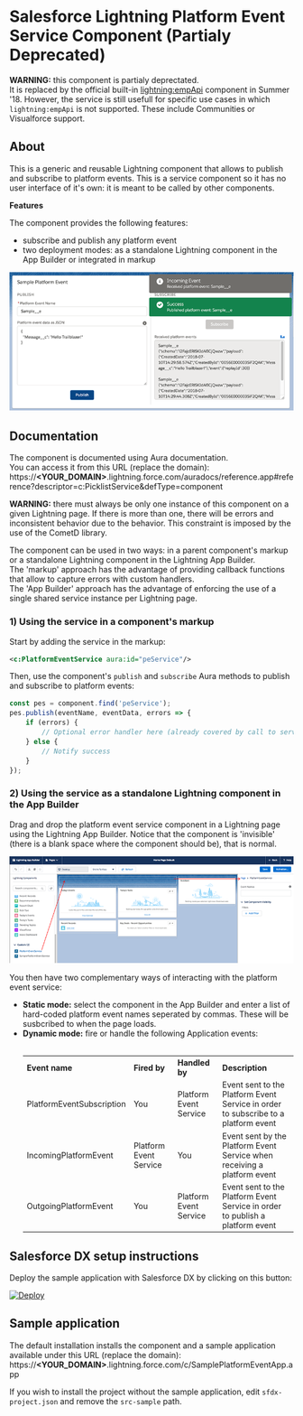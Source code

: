 # Salesforce Lightning Platform Event Service Component (Partialy Deprecated)

**WARNING:** this component is partialy deprectated.<br/>
It is replaced by the official built-in [lightning:empApi](https://developer.salesforce.com/docs/component-library/bundle/lightning:empApi/documentation) component in Summer '18.
However, the service is still usefull for specific use cases in which `lightning:empApi` is not supported. These include Communities or Visualforce support.

## About

This is a generic and reusable Lightning component that allows to publish and subscribe to platform events.
This is a service component so it has no user interface of it's own: it is meant to be called by other components.

<b>Features</b>

The component provides the following features:
- subscribe and publish any platform event
- two deployment modes: as a standalone Lightning component in the App Builder or integrated in markup

<div align="center">
    <img src="gfx/sample-app.png" alt="Sample app screenshot"/>
</div>

## Documentation
The component is documented using Aura documentation.<br/>
You can access it from this URL (replace the domain):<br/>
https://<b>&lt;YOUR_DOMAIN&gt;</b>.lightning.force.com/auradocs/reference.app#reference?descriptor=c:PicklistService&defType=component

**WARNING:** there must always be only one instance of this component on a given Lightning page.
If there is more than one, there will be errors and inconsistent behavior due to the behavior.
This constraint is imposed by the use of the CometD library.

The component can be used in two ways: in a parent component's markup or a standalone Lightning component in the Lightning App Builder.<br/>
The 'markup' approach has the advantage of providing callback functions that allow to capture errors with custom handlers.</br>
The 'App Builder' approach has the advantage of enforcing the use of a single shared service instance per Lightning page.


### 1) Using the service in a component's markup
Start by adding the service in the markup:
```xml
<c:PlatformEventService aura:id="peService"/>
```

Then, use the component's `publish` and `subscribe` Aura methods to publish and subscribe to platform events:
```js
const pes = component.find('peService');
pes.publish(eventName, eventData, errors => {
	if (errors) {
		// Optional error handler here (already covered by call to server)
	} else {
		// Notify success
	}
});
```


### 2) Using the service as a standalone Lightning component in the App Builder

Drag and drop the platform event service component in a Lightning page using the Lightning App Builder. Notice that the component is 'invisible' (there is a blank space where the component should be), that is normal.

<div align="center">
    <img src="gfx/app-builder-setup.png" alt="App Builder setup"/>
</div>

You then have two complementary ways of interacting with the platform event service:

<ul>
    <li><b>Static mode:</b> select the component in the App Builder and enter a list of hard-coded platform event names seperated by commas. These will be susbcribed to when the page loads.</li>
    <li><b>Dynamic mode:</b> fire or handle the following Application events:<br/><br/>
        <table>
            <tr>
                <th>Event name</th>
                <th>Fired by</th>
                <th>Handled by</th>
                <th>Description</th>
            </tr>
            <tr>
                <td>PlatformEventSubscription</td>
                <td>You</td>
                <td>Platform Event Service</td>
                <td>Event sent to the Platform Event Service in order to subscribe to a platform event</td>
            </tr>
            <tr>
                <td>IncomingPlatformEvent</td>
                <td>Platform Event Service</td>
                <td>You</td>
                <td>Event sent by the Platform Event Service when receiving a platform event</td>
            </tr>
            <tr>
                <td>OutgoingPlatformEvent</td>
                <td>You</td>
                <td>Platform Event Service</td>
                <td>Event sent to the Platform Event Service in order to publish a platform event</td>
            </tr>
        </table>
    </li>
</ul>

## Salesforce DX setup instructions
Deploy the sample application with Salesforce DX by clicking on this button:

[![Deploy](https://deploy-to-sfdx.com/dist/assets/images/DeployToSFDX.svg)](https://deploy-to-sfdx.com)


## Sample application
The default installation installs the component and a sample application available under this URL (replace the domain):<br/>
https://<b>&lt;YOUR_DOMAIN&gt;</b>.lightning.force.com/c/SamplePlatformEventApp.app

If you wish to install the project without the sample application, edit `sfdx-project.json` and remove the `src-sample` path.
